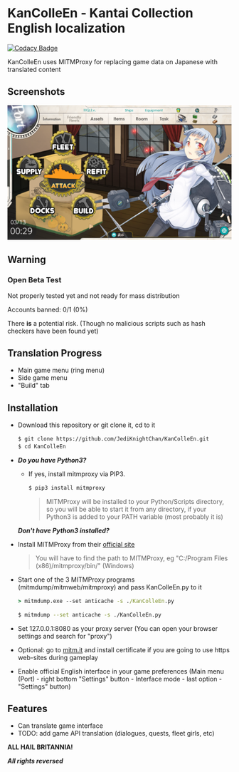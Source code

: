 # KanColleEn - Kantai Collection English localization

[![Codacy Badge](https://api.codacy.com/project/badge/Grade/2efe0aa618504afc8a2943f90d9975e9)](https://app.codacy.com/app/JediKnightChan/KanColleEn?utm_source=github.com&utm_medium=referral&utm_content=JediKnightChan/KanColleEn&utm_campaign=Badge_Grade_Dashboard)

KanColleEn uses MITMProxy for replacing game data on Japanese with translated content

## Screenshots

![Preview 1](./screenshots/1.png)

## Warning

### Open Beta Test

Not properly tested yet and not ready for mass distribution

Accounts banned: 0/1 (0%)

There **is** a potential risk. (Though no malicious
scripts such as hash checkers have been found yet)

## Translation Progress

-   Main game menu (ring menu)
-   Side game menu
-   "Build" tab

## Installation

-   Download this repository or git clone it, cd to it

    ```bash
    $ git clone https://github.com/JediKnightChan/KanColleEn.git
    $ cd KanColleEn
    ```

-   ***Do you have Python3?***

    -   If yes, install mitmproxy via PIP3. 
        ```bash
        $ pip3 install mitmproxy
        ```
        > MITMProxy will be installed to your Python/Scripts directory, so you will be able to start it from any directory,
        > if your Python3 is added to your PATH variable (most probably it is)

    ***Don't have Python3 installed?***

-   Install MITMProxy from their [official site](https://mitmproxy.org/ "link title")

    > You will have to find the path to MITMProxy, eg "C:/Program Files (x86)/mitmproxy/bin/" (Windows)

-   Start one of the 3 MITMProxy programs (mitmdump/mitmweb/mitmproxy) and pass KanColleEn.py to it
    ```cmd
    > mitmdump.exe --set anticache -s ./KanColleEn.py
    ```
    ```bash
    $ mitmdump --set anticache -s ./KanColleEn.py
    ```
-   Set 127.0.0.1:8080 as your proxy server
    (You can open your browser settings and search for "proxy")
-   Optional: go to [mitm.it](http://mitm.it/ "link title") and install certificate
    if you are going to use https web-sites during gameplay
-   Enable official English interface in your game preferences
    (Main menu (Port) - right bottom "Settings" button - Interface mode - last option - "Settings" button)
        

## Features

-   Can translate game interface
-   TODO: add game API translation (dialogues, quests, fleet girls, etc)

**ALL HAIL BRITANNIA!**

***All rights reversed***